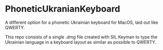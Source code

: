# PhoneticUkranianKeyboard
A different option for a phonetic Ukrainian keyboard for MacOS, laid out like QWERTY.


This repo consists of a single .dmg file created with SIL Keyman to type the Ukrainian language in a keyboard layout as similar as possible to QWERTY.
